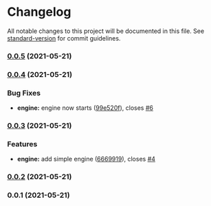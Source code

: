 # Changelog

All notable changes to this project will be documented in this file. See [standard-version](https://github.com/conventional-changelog/standard-version) for commit guidelines.

### [0.0.5](https://github.com/krsteen/conventionalcommits/compare/0.0.4...0.0.5) (2021-05-21)

### [0.0.4](https://github.com/krsteen/conventionalcommits/compare/0.0.3...0.0.4) (2021-05-21)


### Bug Fixes

* **engine:** engine now starts ([99e520f](https://github.com/krsteen/conventionalcommits/commit/99e520f384ced532e7c16538ea2c24ce8c841b78)), closes [#6](https://github.com/krsteen/conventionalcommits/issues/6)

### [0.0.3](https://github.com/krsteen/conventionalcommits/compare/0.0.2...0.0.3) (2021-05-21)


### Features

* **engine:** add simple engine ([6669919](https://github.com/krsteen/conventionalcommits/commit/6669919b4e9d48ce24cd8b9b317629566dad08fe)), closes [#4](https://github.com/krsteen/conventionalcommits/issues/4)

### [0.0.2](https://github.com/krsteen/conventionalcommits/compare/0.0.1...0.0.2) (2021-05-21)

### 0.0.1 (2021-05-21)
